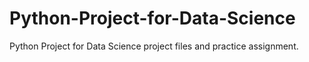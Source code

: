 # Python-Project-for-Data-Science
Python Project for Data Science project files and practice assignment.
